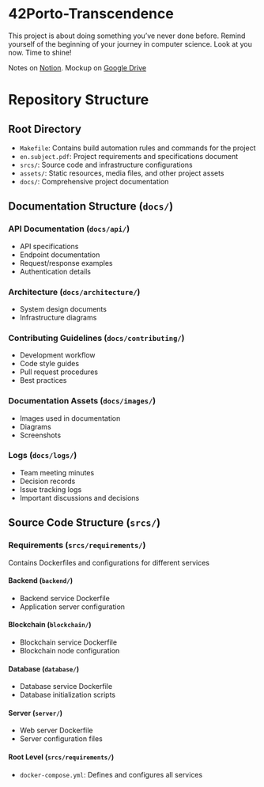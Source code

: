 # 42Porto-Transcendence
This project is about doing something you’ve never done before. Remind yourself of the beginning of your journey in computer science. Look at you now. Time to shine!

Notes on [Notion](https://www.notion.so/ft_transcendence-12ddde8bdb0f802f8d95cda450775933).
Mockup on [Google Drive](https://docs.google.com/presentation/d/16AGtsTiVEO5TQ0uBFkrn_o4qH4HXTTW8y0fL1zaiMaM/edit?usp=sharing)

# Repository Structure

## Root Directory

- `Makefile`: Contains build automation rules and commands for the project
- `en.subject.pdf`: Project requirements and specifications document
- `srcs/`: Source code and infrastructure configurations
- `assets/`: Static resources, media files, and other project assets
- `docs/`: Comprehensive project documentation

## Documentation Structure (`docs/`)

### API Documentation (`docs/api/`)
- API specifications
- Endpoint documentation
- Request/response examples
- Authentication details

### Architecture (`docs/architecture/`)
- System design documents
- Infrastructure diagrams

### Contributing Guidelines (`docs/contributing/`)
- Development workflow
- Code style guides
- Pull request procedures
- Best practices

### Documentation Assets (`docs/images/`)
- Images used in documentation
- Diagrams
- Screenshots

### Logs (`docs/logs/`)
- Team meeting minutes
- Decision records
- Issue tracking logs
- Important discussions and decisions

## Source Code Structure (`srcs/`)

### Requirements (`srcs/requirements/`)
Contains Dockerfiles and configurations for different services

#### Backend (`backend/`)
- Backend service Dockerfile
- Application server configuration

#### Blockchain (`blockchain/`)
- Blockchain service Dockerfile
- Blockchain node configuration

#### Database (`database/`)
- Database service Dockerfile
- Database initialization scripts

#### Server (`server/`)
- Web server Dockerfile
- Server configuration files

#### Root Level (`srcs/requirements/`)
- `docker-compose.yml`: Defines and configures all services
